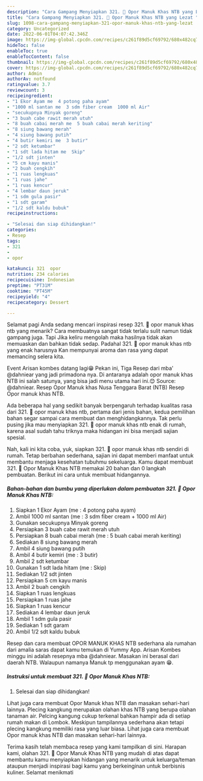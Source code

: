 ```yaml
---
description: "Cara Gampang Menyiapkan 321. 🍲 Opor Manuk Khas NTB yang Lezat "
title: "Cara Gampang Menyiapkan 321. 🍲 Opor Manuk Khas NTB yang Lezat "
slug: 1098-cara-gampang-menyiapkan-321-opor-manuk-khas-ntb-yang-lezat
category: Uncategorized
date: 2022-06-01T04:07:42.346Z
image: https://img-global.cpcdn.com/recipes/c261f89d5cf69792/680x482cq70/321-opor-manuk-khas-ntb-foto-resep-utama.jpg
hideToc: false
enableToc: true
enableTocContent: false
thumbnail: https://img-global.cpcdn.com/recipes/c261f89d5cf69792/680x482cq70/321-opor-manuk-khas-ntb-foto-resep-utama.jpg
cover: https://img-global.cpcdn.com/recipes/c261f89d5cf69792/680x482cq70/321-opor-manuk-khas-ntb-foto-resep-utama.jpg
author: Admin
authorAv: notfound
ratingvalue: 3.7
reviewcount: 3
recipeingredient:
- "1 Ekor Ayam me  4 potong paha ayam"
- "1000 ml santan me  3 sdm fiber cream  1000 ml Air"
- "secukupnya Minyak goreng"
- "3 buah cabe rawit merah utuh"
- "8 buah cabai merah me  5 buah cabai merah keriting"
- "8 siung bawang merah"
- "4 siung bawang putih"
- "4 butir kemiri me  3 butir"
- "2 sdt ketumbar"
- "1 sdt lada hitam me  Skip"
- "1/2 sdt jinten"
- "5 cm kayu manis"
- "2 buah cengkih"
- "1 ruas lengkuas"
- "1 ruas jahe"
- "1 ruas kencur"
- "4 lembar daun jeruk"
- "1 sdm gula pasir"
- "1 sdt garam"
- "1/2 sdt kaldu bubuk"
recipeinstructions:

- "Selesai dan siap dihidangkan!"
categories:
- Resep
tags:
- 321
- 
- opor

katakunci: 321  opor 
nutrition: 234 calories
recipecuisine: Indonesian
preptime: "PT31M"
cooktime: "PT45M"
recipeyield: "4"
recipecategory: Dessert

---
```



Selamat pagi Anda sedang mencari inspirasi resep 321. 🍲 opor manuk khas ntb yang menarik? Cara membuatnya sangat tidak terlalu sulit namun tidak gampang juga. Tapi Jika keliru mengolah maka hasilnya tidak akan memuaskan dan bahkan tidak sedap. Padahal 321. 🍲 opor manuk khas ntb yang enak harusnya Kan mempunyai aroma dan rasa yang dapat memancing selera kita.


Event Arisan kombes datang lagi😁 Pekan ini, Tiga Resep dari mba&#39; @dahniear yang jadi primadona nya. Di antaranya adalah opor manuk khas NTB ini salah satunya, yang bisa jadi menu utama hari ini.😊 Source: @dahniear. Resep Opor Manuk khas Nusa Tenggara Barat (NTB) Resep Opor manuk khas NTB.

Ada beberapa hal yang sedikit banyak berpengaruh terhadap kualitas rasa dari 321. 🍲 opor manuk khas ntb, pertama dari jenis bahan, kedua pemilihan bahan segar sampai cara membuat dan menghidangkannya. Tak perlu pusing jika mau menyiapkan 321. 🍲 opor manuk khas ntb enak di rumah, karena asal sudah tahu triknya maka hidangan ini bisa menjadi sajian spesial.


Nah, kali ini kita coba, yuk, siapkan 321. 🍲 opor manuk khas ntb sendiri di rumah. Tetap berbahan sederhana, sajian ini dapat memberi manfaat untuk membantu menjaga kesehatan tubuhmu sekeluarga. Kamu dapat membuat 321. 🍲 Opor Manuk Khas NTB memakai 20 bahan dan 0 langkah pembuatan. Berikut ini cara untuk membuat hidangannya.

<!--inarticleads1-->

##### Bahan-bahan dan bumbu yang diperlukan dalam pembuatan 321. 🍲 Opor Manuk Khas NTB:

1. Siapkan 1 Ekor Ayam (me : 4 potong paha ayam)
1. Ambil 1000 ml santan (me : 3 sdm fiber cream + 1000 ml Air)
1. Gunakan secukupnya Minyak goreng
1. Persiapkan 3 buah cabe rawit merah utuh
1. Persiapkan 8 buah cabai merah (me : 5 buah cabai merah keriting)
1. Sediakan 8 siung bawang merah
1. Ambil 4 siung bawang putih
1. Ambil 4 butir kemiri (me : 3 butir)
1. Ambil 2 sdt ketumbar
1. Gunakan 1 sdt lada hitam (me : Skip)
1. Sediakan 1/2 sdt jinten
1. Persiapkan 5 cm kayu manis
1. Ambil 2 buah cengkih
1. Siapkan 1 ruas lengkuas
1. Persiapkan 1 ruas jahe
1. Siapkan 1 ruas kencur
1. Sediakan 4 lembar daun jeruk
1. Ambil 1 sdm gula pasir
1. Sediakan 1 sdt garam
1. Ambil 1/2 sdt kaldu bubuk


Resep dan cara membuat OPOR MANUK KHAS NTB sederhana ala rumahan dari amalia saras dapat kamu temukan di Yummy App. Arisan Kombes minggu ini adalah resepnya mba @dahniear. Masakan ini berasal dari daerah NTB. Walaupun namanya Manuk tp menggunakan ayam 😁. 

<!--inarticleads2-->

##### Instruksi untuk membuat 321. 🍲 Opor Manuk Khas NTB:


1. Selesai dan siap dihidangkan!

Lihat juga cara membuat Opor Manuk khas NTB dan masakan sehari-hari lainnya. Plecing kangkung merupakan olahan khas NTB yang berupa olahan tanaman air. Pelcing kangung cukup terkenal bahkan hampir ada di setiap rumah makan di Lombok. Meskipun tampilannya sederhana akan tetapi plecing kangkung memiliki rasa yang luar biasa. Lihat juga cara membuat Opor manuk khas NTB dan masakan sehari-hari lainnya. 

Terima kasih telah membaca resep yang kami tampilkan di sini. Harapan kami, olahan 321. 🍲 Opor Manuk Khas NTB yang mudah di atas dapat membantu kamu menyiapkan hidangan yang menarik untuk keluarga/teman ataupun menjadi inspirasi bagi kamu yang berkeinginan untuk berbisnis kuliner. Selamat menikmati
